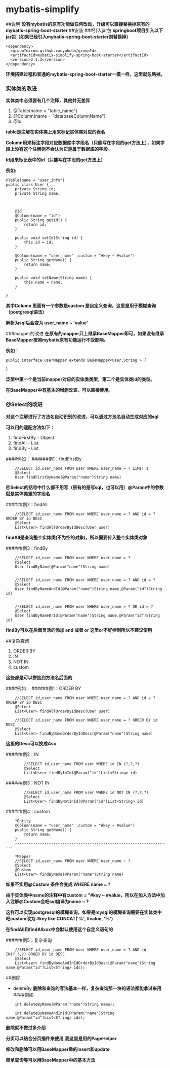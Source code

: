# mybatis-simplify
##说明
**没有mybatis的原有功能做任何改动，升级可以直接替换掉原有的mybatis-spring-boot-starter**
##安装
###引入jar包
**springboot项目引入以下jar包（如果已经引入mybatis-spring-boot-starter则替换掉）**
```
<dependency>
  <groupId>com.github.caoyuhub</groupId>
  <artifactId>mybatis-simplify-spring-boot-starter</artifactId>
  <version>2.1.3</version>
</dependency>
```
**环境搭建过程和普通的mybatis-spring-boot-starter一模一样，这里就忽略掉。**
### 实体类的改进
**实体类中必须要有几个注释，其他并无差异**

1. @Table(name = "table_name")
2. @Column(name = "databaseColumnName")
3. @Id

**table是注解在实体类上用来标记实体类对应的表名**

**Column用来标注字段对应数据库中字段名（只能写在字段的get方法上），如果字段上没有这个注解则不会认为它是属于数据库的字段。**

**Id用来标记表中的id（只能写在字段的get方法上）**

**例如:**
```
@Table(name = "user_info")
public class User {
    private String id;
    private String name;



    @Id
    @Column(name = "id")
    public String getId() {
        return id;
    }

    public void setId(String id) {
        this.id = id;
    }

    @Column(name = "user_name" ,custom = "#key ~ #value")
    public String getName() {
        return name;
    }

    public void setName(String name) {
        this.name = name;
    }

}

```

**其中Column 里面有一个参数是custom 是自定义查询，这里是用于模糊查询（postgresql语法）**

**解析为sql后会变为 user_name ~ 'value'**

###mapper的改进
**在原有的mapper只上继承BaseMapper即可，如果没有继承BaseMapper按照mybatis原有功能运行不受影响。**

**例如：**
```
public interface UserMapper extends BaseMapper<User,String > {

}
```
**泛型中第一个是当前mapper对应的实体类类型，第二个是实体类id的类型。**

**在BaseMapper中有基本的增删改查，可以直接使用。**

### @Select的改进
**对这个注解进行了方法名自动识别的改进，可以通过方法名自动生成对应的sql**

**可以用的适配方法如下：**

1. findFirstBy  -   Object
2. findAll    -   List
3. findBy       -   List

####例如：
######例1：findFirstBy

```
    //SELECT id,user_name FROM user WHERE user_name = ? LIMIT 1
    @Select
    User findFirstByName(@Param("name")String name)
```
**@Select的括号中什么都不用写（原有的是写sql，也可以用）@Param中的参数就是实体类重的字段名**

######例2：findAll
```
    //SELECT id,user_name FROM user WHERE user_name = ? AND id = ? ORDER BY id DESC
    @Select
    List<User> findAllOrderByIdDesc(User user)
```
**findAll是查询整个实体类(不为空的对象)，所以需要传入整个实体类对象**

######例3：findBy
```
    //SELECT id,user_name FROM user WHERE user_name = ?
    @Select
    User findByName(@Param("name")String name)


    //SELECT id,user_name FROM user WHERE user_name = ? AND id = ?
    @Select
    User findByNameAndId(@Param("name")String name,@Param("id")String id)


    //SELECT id,user_name FROM user WHERE user_name = ? OR id = ?
    @Select
    User findByNameOrId(@Param("name")String name,@Param("id")String id)
```

**findBy可以在后面灵活的添加  and 或者 or 这里or不好控制所以不建议使用**

##复杂查询
1. ORDER BY
2. IN
3. NOT IN
4. custom

**这些都是可以拼接到方法名后面的**

####例如：
######例1：ORDER BY
```
    //SELECT id,user_name FROM user WHERE user_name = ? AND id = ? ORDER BY id DESC
    @Select
    List<User> findAllOrderByIdDesc(User user)

    //SELECT id,user_name FROM user WHERE user_name = ? ORDER BY id DESC
    @Select
    List<User> findByNameOrderByIdDesc(@Param("name")String name)
```
**这里的Desc可以换成Asc**

######例2：IN
```
        //SELECT id,user_name FROM user WHERE id IN (?,?,?)
        @Select
        List<User> findByInId(@Param("id")List<String> id)
```
######例3：NOT IN
```
        //SELECT id,user_name FROM user WHERE id NOT IN (?,?,?)
        @Select
        List<User> findByNotInId(@Param("id")List<String> id)
```

######例4：custom
```
    *Entity
    @Column(name = "user_name" ,custom = "#key ~ #value")
    public String getName() {
        return name;
    }
    ---------------------------------------------------------------------

    *Mapper
    //SELECT id,user_name FROM user WHERE user_name ~ ?
    @Select
    @Custom
    List<User> findByName(@Param("name")String name)
```
**如果不实用@Custom 条件会变成 WHERE name = ?**

**由于实体类中name的注释中有custom = "#key ~ #value，所以在加入方法中加入注解@Custom会吧sql编译为name ~ ?**

**这样可以实现postgresql的模糊查询，如果是mysql的模糊查询需要在实体类中吧custom改为 #key like CONCAT('%', #value, '%')**

**在findAll和findAllxxx中会默认使用这个自定义语句的**


######例5：复杂查询
```
    //SELECT id,user_name FROM user WHERE user_name = ? AND id IN(?,?,?) ORDER BY id DESC
    @Select
    List<User> findByNameAndInIdOrderByIdDesc(@Param("name")String name,@Param("id")List<STring> ids);
```

##删除
* deleteBy
**删除和查询的写法基本一样，复杂查询那一块的语法都能拿过来用**
####例如
```
    int deleteByName(@Param("name")String name);

    int deleteByNameAndInId(@Param("name")String name,@Param("id")List<STring> ids);
```
**删除就不做过多介绍**

**分页可以结合分页插件来使用,我这里是用的PageHelper**

**修改和删除可以用BaseMapper重的insert和update**

**简单查询等可以用BaseMapper中的基本方法**
